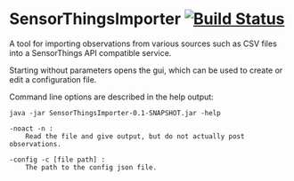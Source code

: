 # SensorThingsImporter [![Build Status](https://github.com/FraunhoferIOSB/SensorThingsImporter/workflows/Maven%20Build/badge.svg)](https://github.com/FraunhoferIOSB/SensorThingsImporter/actions)

A tool for importing observations from various sources such as CSV files into a SensorThings API compatible service.

Starting without parameters opens the gui, which can be used to create or edit a configuration file.

Command line options are described in the help output:
```
java -jar SensorThingsImporter-0.1-SNAPSHOT.jar -help

-noact -n :
    Read the file and give output, but do not actually post observations.

-config -c [file path] :
    The path to the config json file.
```
